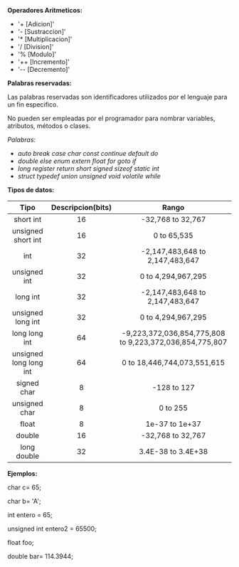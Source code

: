 **Operadores Aritmeticos:**
- '+  [Adicion]'
- '-  [Sustraccion]'
- '*  [Multiplicacion]'
- '/  [Division]'
- '%  [Modulo]'
- '++ [Incremento]'
- '-- [Decremento]'


**Palabras reservadas:**

Las palabras reservadas son identificadores
utilizados por el lenguaje para un fin especifico.

No pueden ser empleadas por el programador
para nombrar variables, atributos, métodos o clases.

*Palabras:*

- *auto     break       case     char       const    continue   default   do*       
- *double   else        enum     extern     float    for        goto      if*     
- *long     register    return   short      signed   sizeof     static    int*     
- *struct   typedef     union    unsigned   void     volatile   while*             



**Tipos de datos:**

|Tipo                    |Descripcion(bits)       |Rango                                                   |
|:----------------------:|:----------------------:|:------------------------------------------------------:|
|short int               |16                      |-32,768 to 32,767                                       |
|unsigned short int      |16                      |0 to 65,535                                             |
|int                     |32                      |-2,147,483,648 to 2,147,483,647                         |
|unsigned int            |32                      |0 to 4,294,967,295                                      |
|long int                |32                      |-2,147,483,648 to 2,147,483,647                         |
|unsigned long int       |32                      |0 to 4,294,967,295                                      |
|long long int           |64                      |-9,223,372,036,854,775,808 to 9,223,372,036,854,775,807 |
|unsigned long long int  |64                      |0 to 18,446,744,073,551,615                             |
|signed char             |8                       |-128 to 127                                             |
|unsigned char           |8                       |0 to 255                                                |
|float                   |8                       |1e-37 to 1e+37                                          |
|double                  |16                      |-32,768 to 32,767                                       |
|long double             |32                      |3.4E-38 to 3.4E+38                                      |

**Ejemplos:**

char c= 65;

char b= 'A';

int entero = 65;

unsigned int entero2 = 65500;

float foo;

double bar= 114.3944;


